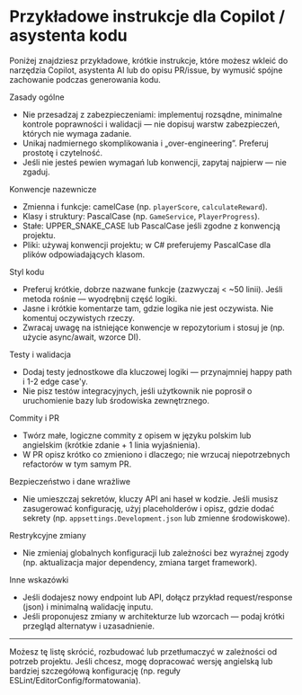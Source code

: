 # Przykładowe instrukcje dla Copilot / asystenta kodu

Poniżej znajdziesz przykładowe, krótkie instrukcje, które możesz wkleić do narzędzia Copilot, asystenta AI lub do opisu PR/issue, by wymusić spójne zachowanie podczas generowania kodu.

Zasady ogólne
- Nie przesadzaj z zabezpieczeniami: implementuj rozsądne, minimalne kontrole poprawności i walidacji — nie dopisuj warstw zabezpieczeń, których nie wymaga zadanie.
- Unikaj nadmiernego skomplikowania i „over-engineering”. Preferuj prostotę i czytelność.
- Jeśli nie jesteś pewien wymagań lub konwencji, zapytaj najpierw — nie zgaduj.

Konwencje nazewnicze
- Zmienna i funkcje: camelCase (np. `playerScore`, `calculateReward`).
- Klasy i struktury: PascalCase (np. `GameService`, `PlayerProgress`).
- Stałe: UPPER_SNAKE_CASE lub PascalCase jeśli zgodne z konwencją projektu.
- Pliki: używaj konwencji projektu; w C# preferujemy PascalCase dla plików odpowiadających klasom.

Styl kodu
- Preferuj krótkie, dobrze nazwane funkcje (zazwyczaj < ~50 linii). Jeśli metoda rośnie — wyodrębnij część logiki.
- Jasne i krótkie komentarze tam, gdzie logika nie jest oczywista. Nie komentuj oczywistych rzeczy.
- Zwracaj uwagę na istniejące konwencje w repozytorium i stosuj je (np. użycie async/await, wzorce DI).

Testy i walidacja
- Dodaj testy jednostkowe dla kluczowej logiki — przynajmniej happy path i 1-2 edge case'y.
- Nie pisz testów integracyjnych, jeśli użytkownik nie poprosił o uruchomienie bazy lub środowiska zewnętrznego.

Commity i PR
- Twórz małe, logiczne commity z opisem w języku polskim lub angielskim (krótkie zdanie + 1 linia wyjaśnienia).
- W PR opisz krótko co zmieniono i dlaczego; nie wrzucaj niepotrzebnych refactorów w tym samym PR.

Bezpieczeństwo i dane wrażliwe
- Nie umieszczaj sekretów, kluczy API ani haseł w kodzie. Jeśli musisz zasugerować konfigurację, użyj placeholderów i opisz, gdzie dodać sekrety (np. `appsettings.Development.json` lub zmienne środowiskowe).

Restrykcyjne zmiany
- Nie zmieniaj globalnych konfiguracji lub zależności bez wyraźnej zgody (np. aktualizacja major dependency, zmiana target framework).

Inne wskazówki
- Jeśli dodajesz nowy endpoint lub API, dołącz przykład request/response (json) i minimalną walidację inputu.
- Jeśli proponujesz zmiany w architekturze lub wzorcach — podaj krótki przegląd alternatyw i uzasadnienie.

---
Możesz tę listę skrócić, rozbudować lub przetłumaczyć w zależności od potrzeb projektu. Jeśli chcesz, mogę dopracować wersję angielską lub bardziej szczegółową konfigurację (np. reguły ESLint/EditorConfig/formatowania).
